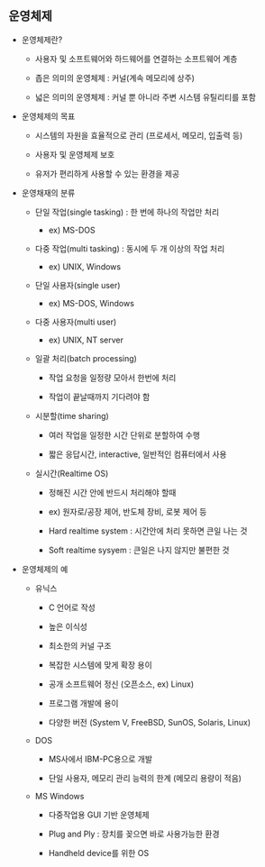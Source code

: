 ## 운영체제



- 운영체제란?
  
  - 사용자 및 소프트웨어와 하드웨어를 연결하는 소프트웨어 계층
  
  - 좁은 의미의 운영체제 : 커널(계속 메모리에 상주)
  
  - 넓은 의미의 운영체제 : 커널 뿐 아니라 주변 시스템 유틸리티를 포함
    
    

- 운영체제의 목표
  
  - 시스템의 자원을 효율적으로 관리 (프로세서, 메모리, 입출력 등)
  
  - 사용자 및 운영체제 보호
  
  - 유저가 편리하게 사용할 수 있는 환경을 제공
    
    

- 운영채재의 분류
  
  - 단일 작업(single tasking) : 한 번에 하나의 작업만 처리
    
    - ex) MS-DOS
  
  - 다중 작업(multi tasking) : 동시에 두 개 이상의 작업 처리
    
    - ex) UNIX, Windows
  
  - 단일 사용자(single user)
    
    - ex) MS-DOS, Windows
  
  - 다중 사용자(multi user)
    
    - ex) UNIX, NT server
  
  - 일괄 처리(batch processing)
    
    - 작업 요청을 일정량 모아서 한번에 처리
    
    - 작업이 끝날때까지 기다려야 함
  
  - 시분할(time sharing)
    
    - 여러 작업을 일정한 시간 단위로 분할하여 수행
    
    - 짧은 응답시간, interactive, 일반적인 컴퓨터에서 사용
  
  - 실시간(Realtime OS)
    
    - 정해진 시간 안에 반드시 처리해야 할때
    
    - ex) 원자로/공장 제어, 반도체 장비, 로봇 제어 등
    
    - Hard realtime system : 시간안에 처리 못하면 큰일 나는 것
    
    - Soft realtime sysyem : 큰일은 나지 않지만 불편한 것
      
      

- 운영체제의 예
  
  - 유닉스
    
    - C 언어로 작성
    
    - 높은 이식성
    
    - 최소한의 커널 구조
    
    - 복잡한 시스템에 맞게 확장 용이
    
    - 공개 소프트웨어 정신 (오픈소스, ex) Linux)
    
    - 프로그램 개발에 용이
    
    - 다양한 버전 (System V, FreeBSD, SunOS, Solaris, Linux)
  
  - DOS
    
    - MS사에서 IBM-PC용으로 개발
    
    - 단일 사용자, 메모리 관리 능력의 한계 (메모리 용량이 적음)
  
  - MS Windows
    
    - 다중작업용 GUI 기반 운영체제
    
    - Plug and Ply : 장치를 꽂으면 바로 사용가능한 환경
    
    - Handheld device를 위한 OS
